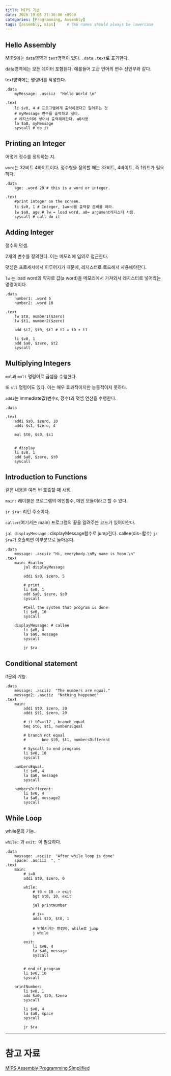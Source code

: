 ```yaml
---
title: MIPS 기본
date: 2020-10-05 21:30:00 +0900
categories: [Programming, Assembly]
tags: [assembly, mips]     # TAG names should always be lowercase
---
```

## Hello Assembly

MIPS에는 `data`영역과 `text`영역이 있다. `.data` `.text`로 표기한다.

data영역에는 모든 데이터 포함된다. 예를들어 고급 언어의 변수 선언부와 같다.

text영역에는 명령어를 작성한다.

```
.data
	myMessage: .asciiz  "Hello World \n"

.text
	li $v0, 4 # 프로그램에게 출력하겠다고 알려주는 것 
	# myMessage 변수를 출력하고 싶다.
	# 레지스터에 넣어서 출력해야한다. a0사용 
	la $a0, myMessage
	syscall # do it
```

## Printing an Integer

어떻게 정수를 정의하는 지.

`word`는 32비트 4바이트이다. 정수형을 정의할 때는 32비트, 4바이트, 즉 1워드가 필요하다.

```
.data
	age: .word 20 # this is a word or integer.

.text 
	#print integer on the screen.
	li $v0, 1 # Integer, 1word를 출력할 준비를 해라.
	lw $a0, age # lw = load word, a0= argument레지스터 사용. 
	syscall # call do it
```

## Adding Integer

정수의 덧셈.

2개의 변수를 정의한다. 이는 메모리에 임의로 접근한다.

덧셈은 프로세서에서 이루어지기 때문에, 레지스터로 로드해서 사용해야한다.

`lw` 는 load word의 약자로 값(a word)을 메모리에서 가져와서 레지스터로 넣어라는 명령어이다.

```
.data
	number1: .word 5
	number2: .word 10

.text
	lw $t0, number1($zero)
	lw $t1, number2($zero)
	
	add $t2, $t0, $t1 # t2 = t0 + t1
	
	li $v0, 1
	add $a0, $zero, $t2
	syscall
```

## Multiplying Integers

`mul`과 `mult` 명령어로 곱셈을 수행한다.

또 `sll` 명령어도 있다. 이는 매우 효과적이지만 능동적이지 못하다. 

`addi`는 immediate값(변수x, 정수)과 덧셈 연산을 수행한다.

```
.data
	
.text
	addi $s0, $zero, 10
	addi $s1, $zero, 4
	
	mul $t0, $s0, $s1
	
	
	# display 
	li $v0, 1
	add $a0, $zero, $t0
	syscall
```

## Introduction to Functions

같은 내용을 여러 번 호출할 때 사용.

`main:` 레이블은 프로그램의 메인함수, 메인 모듈이라고 할 수 있다.

`jr $ra` : 리턴 주소이다.

`caller`(여기서는 main) 프로그램의 끝을 알려주는 코드가 있어야한다. 

`jal displayMessage` : displayMessage함수로 jump한다. callee(dis~함수) `jr $ra`가 호출되면 이부분으로 돌아온다.

```
.data
	message: .asciiz "Hi, everybody.\nMy name is Yoon.\n"
.text
	main: #caller
		jal displayMessage
			
		addi $s0, $zero, 5
		
		# print
		li $v0, 1
		add $a0, $zero, $s0
		syscall
	
		#tell the system that program is done
		li $v0, 10
		syscall
	
	displayMessage: # callee
		li $v0, 4
		la $a0, message
		syscall
		
		jr $ra
```

## Conditional statement

if문의 기능.

```
.data
	message: .asciiz  "The numbers are equal."
	message2: .asciiz  "Nothing happened"
.text
	main:
		addi $t0, $zero, 20
		addi $t1, $zero, 20
		
		# if t0==t1? , branch equal
		beq $t0, $t1, numbersEqual
		
		# branch not equal
		#		bne $t0, $t1, numbersDifferent
		
		# Syscall to end programs
		li $v0, 10
		syscall
	
	numbersEqual:
		li $v0, 4
		la $a0, message
		syscall
		
	numbersDifferent:
		li $v0, 4
		la $a0, message2
		syscall
```

## While Loop

while문의 기능.

`while:` 과 `exit:` 이 필요하다.

```
.data
	message: .asciiz  "After while loop is done"
	space: .asciiz  ", "
.text
	main:
		# i=0
		addi $t0, $zero, 0
		
		while:
			# t0 < 10 -> exit
			bgt $t0, 10, exit
			
			jal printNumber
			
			# i++
			addi $t0, $t0, 1
			
			# 반복시키는 명령어, while로 jump
			j while 
		
		exit:
			li $v0, 4
			la $a0, message
			syscall
		
		
		# end of program
		li $v0, 10
		syscall
		
	printNumber:
		li $v0, 1
		add $a0, $t0, $zero
		syscall
		
		li $v0, 4
		la $a0, space
		syscall
		
		jr $ra
```
---

# 참고 자료
[MIPS Assembly Programming Simplified](https://www.youtube.com/playlist?list=PL5b07qlmA3P6zUdDf-o97ddfpvPFuNa5A)